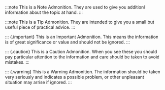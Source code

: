 :::note
This is a Note Admonition. They are used to give you additionl
information about the topic at hand.
:::

:::note
This is a Tip Admonition. They are intended to give you a small but
useful piece of practical advice.
:::

::: {.important}
This is an Important Admonition. This means the information is of great
significance or value and should not be ignored.
:::

::: {.caution}
This is a Caution Admonition. When you see these you should pay
particular attention to the information and care should be taken to
avoid mistakes.
:::

::: {.warning}
This is a Warning Admonition. The information should be taken very
seriously and indicates a possible problem, or other unpleasant
situation may arrise if ignored.
:::
